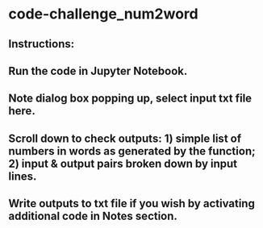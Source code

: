 # code-challenge_num2word
## Instructions:
## Run the code in Jupyter Notebook.
## Note dialog box popping up, select input txt file here.
## Scroll down to check outputs: 1) simple list of numbers in words as generated by the function; 2) input & output pairs broken down by input lines.
## Write outputs to txt file if you wish by activating additional code in Notes section.
